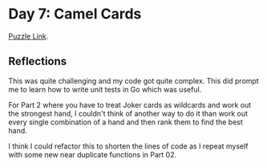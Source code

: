 # Day 7: Camel Cards

[Puzzle Link](https://adventofcode.com/2023/day/7).

## Reflections

This was quite challenging and my code got quite complex. This did prompt me to learn how to write unit tests in Go which was useful.

For Part 2 where you have to treat Joker cards as wildcards and work out the strongest hand, I couldn't think of another way to do it than work out every single combination of a hand and then rank them to find the best hand.

I think I could refactor this to shorten the lines of code as I repeat myself with some new near duplicate functions in Part 02.
